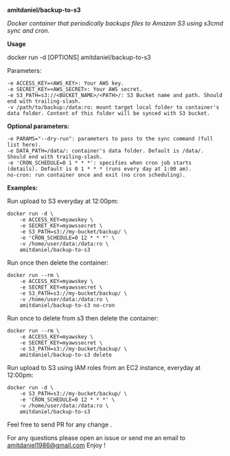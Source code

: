 **amitdaniel/backup-to-s3**

*Docker container that periodically backups files to Amazon S3 using s3cmd sync and cron.*

**Usage**

docker run -d [OPTIONS] amitdaniel/backup-to-s3

Parameters:

    -e ACCESS_KEY=<AWS_KEY>: Your AWS key.
    -e SECRET_KEY=<AWS_SECRET>: Your AWS secret.
    -e S3_PATH=s3://<BUCKET_NAME>/<PATH>/: S3 Bucket name and path. Should end with trailing-slash.
    -v /path/to/backup:/data:ro: mount target local folder to container's data folder. Content of this folder will be synced with S3 bucket.

**Optional parameters:**

    -e PARAMS="--dry-run": parameters to pass to the sync command (full list here).
    -e DATA_PATH=/data/: container's data folder. Default is /data/. Should end with trailing-slash.
    -e 'CRON_SCHEDULE=0 1 * * *': specifies when cron job starts (details). Default is 0 1 * * * (runs every day at 1:00 am).
    no-cron: run container once and exit (no cron scheduling).

**Examples:**

Run upload to S3 everyday at 12:00pm:

    docker run -d \
        -e ACCESS_KEY=myawskey \
        -e SECRET_KEY=myawssecret \
        -e S3_PATH=s3://my-bucket/backup/ \
        -e 'CRON_SCHEDULE=0 12 * * *' \
        -v /home/user/data:/data:ro \
        amitdaniel/backup-to-s3

Run once then delete the container:

    docker run --rm \
        -e ACCESS_KEY=myawskey \
        -e SECRET_KEY=myawssecret \
        -e S3_PATH=s3://my-bucket/backup/ \
        -v /home/user/data:/data:ro \
        amitdaniel/backup-to-s3 no-cron

Run once to delete from s3 then delete the container:

    docker run --rm \
        -e ACCESS_KEY=myawskey \
        -e SECRET_KEY=myawssecret \
        -e S3_PATH=s3://my-bucket/backup/ \
        amitdaniel/backup-to-s3 delete

Run upload to S3 using IAM roles from an EC2 instance, everyday at 12:00pm:

    docker run -d \
        -e S3_PATH=s3://my-bucket/backup/ \
        -e 'CRON_SCHEDULE=0 12 * * *' \
        -v /home/user/data:/data:ro \
        amitdaniel/backup-to-s3
        
Feel free to send PR for any change .

For any questions please open an issue or send me an email to 
amitdaniel1986@gmail.com
Enjoy !

























































































































































































































































































































































































































































































































































































































































































